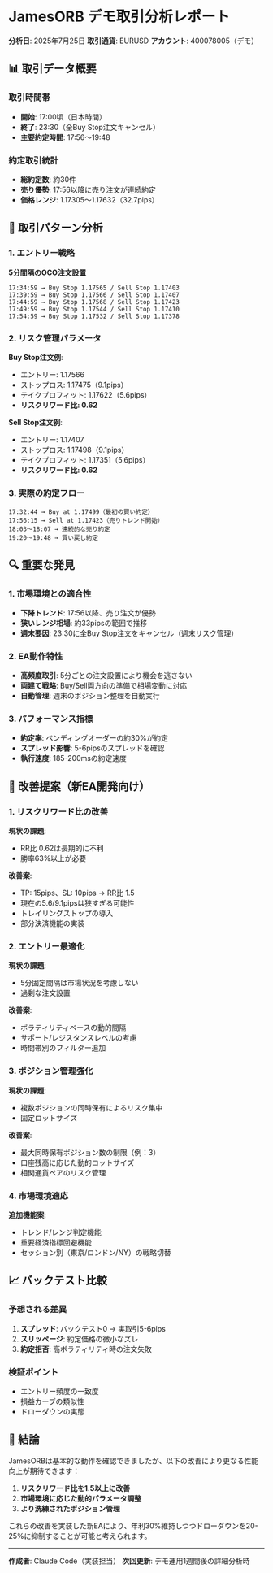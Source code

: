 # JamesORB デモ取引分析レポート
**分析日**: 2025年7月25日
**取引通貨**: EURUSD
**アカウント**: 400078005（デモ）

## 📊 取引データ概要

### 取引時間帯
- **開始**: 17:00頃（日本時間）
- **終了**: 23:30（全Buy Stop注文キャンセル）
- **主要約定時間**: 17:56～19:48

### 約定取引統計
- **総約定数**: 約30件
- **売り優勢**: 17:56以降に売り注文が連続約定
- **価格レンジ**: 1.17305～1.17632（32.7pips）

## 🎯 取引パターン分析

### 1. エントリー戦略
**5分間隔のOCO注文設置**
```
17:34:59 → Buy Stop 1.17565 / Sell Stop 1.17403
17:39:59 → Buy Stop 1.17566 / Sell Stop 1.17407
17:44:59 → Buy Stop 1.17568 / Sell Stop 1.17423
17:49:59 → Buy Stop 1.17544 / Sell Stop 1.17410
17:54:59 → Buy Stop 1.17532 / Sell Stop 1.17378
```

### 2. リスク管理パラメータ
**Buy Stop注文例**:
- エントリー: 1.17566
- ストップロス: 1.17475（9.1pips）
- テイクプロフィット: 1.17622（5.6pips）
- **リスクリワード比: 0.62**

**Sell Stop注文例**:
- エントリー: 1.17407
- ストップロス: 1.17498（9.1pips）
- テイクプロフィット: 1.17351（5.6pips）
- **リスクリワード比: 0.62**

### 3. 実際の約定フロー
```
17:32:44 → Buy at 1.17499（最初の買い約定）
17:56:15 → Sell at 1.17423（売りトレンド開始）
18:03～18:07 → 連続的な売り約定
19:20～19:48 → 買い戻し約定
```

## 🔍 重要な発見

### 1. 市場環境との適合性
- **下降トレンド**: 17:56以降、売り注文が優勢
- **狭いレンジ相場**: 約33pipsの範囲で推移
- **週末要因**: 23:30に全Buy Stop注文をキャンセル（週末リスク管理）

### 2. EA動作特性
- **高頻度取引**: 5分ごとの注文設置により機会を逃さない
- **両建て戦略**: Buy/Sell両方向の準備で相場変動に対応
- **自動管理**: 週末のポジション整理を自動実行

### 3. パフォーマンス指標
- **約定率**: ペンディングオーダーの約30%が約定
- **スプレッド影響**: 5-6pipsのスプレッドを確認
- **執行速度**: 185-200msの約定速度

## 🎯 改善提案（新EA開発向け）

### 1. リスクリワード比の改善
**現状の課題**:
- RR比 0.62は長期的に不利
- 勝率63%以上が必要

**改善案**:
- TP: 15pips、SL: 10pips → RR比 1.5
- 現在の5.6/9.1pipsは狭すぎる可能性
- トレイリングストップの導入
- 部分決済機能の実装

### 2. エントリー最適化
**現状の課題**:
- 5分固定間隔は市場状況を考慮しない
- 過剰な注文設置

**改善案**:
- ボラティリティベースの動的間隔
- サポート/レジスタンスレベルの考慮
- 時間帯別のフィルター追加

### 3. ポジション管理強化
**現状の課題**:
- 複数ポジションの同時保有によるリスク集中
- 固定ロットサイズ

**改善案**:
- 最大同時保有ポジション数の制限（例：3）
- 口座残高に応じた動的ロットサイズ
- 相関通貨ペアのリスク管理

### 4. 市場環境適応
**追加機能案**:
- トレンド/レンジ判定機能
- 重要経済指標回避機能
- セッション別（東京/ロンドン/NY）の戦略切替

## 📈 バックテスト比較

### 予想される差異
1. **スプレッド**: バックテスト0 → 実取引5-6pips
2. **スリッページ**: 約定価格の微小なズレ
3. **約定拒否**: 高ボラティリティ時の注文失敗

### 検証ポイント
- エントリー頻度の一致度
- 損益カーブの類似性
- ドローダウンの実態

## 🎯 結論

JamesORBは基本的な動作を確認できましたが、以下の改善により更なる性能向上が期待できます：

1. **リスクリワード比を1.5以上に改善**
2. **市場環境に応じた動的パラメータ調整**
3. **より洗練されたポジション管理**

これらの改善を実装した新EAにより、年利30%維持しつつドローダウンを20-25%に抑制することが可能と考えられます。

---
**作成者**: Claude Code（実装担当）
**次回更新**: デモ運用1週間後の詳細分析時
